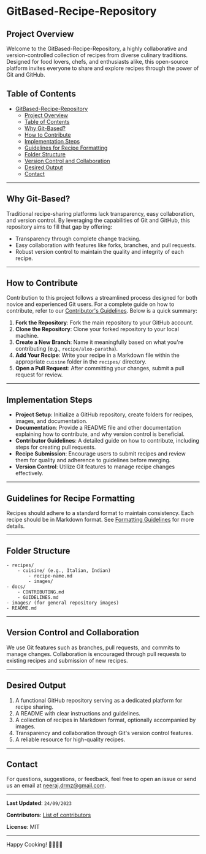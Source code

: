 # GitBased-Recipe-Repository

## Project Overview

Welcome to the GitBased-Recipe-Repository, a highly collaborative and version-controlled collection of recipes from diverse culinary traditions. Designed for food lovers, chefs, and enthusiasts alike, this open-source platform invites everyone to share and explore recipes through the power of Git and GitHub.

## Table of Contents

- [GitBased-Recipe-Repository](#gitbased-recipe-repository)
  - [Project Overview](#project-overview)
  - [Table of Contents](#table-of-contents)
  - [Why Git-Based?](#why-git-based)
  - [How to Contribute](#how-to-contribute)
  - [Implementation Steps](#implementation-steps)
  - [Guidelines for Recipe Formatting](#guidelines-for-recipe-formatting)
  - [Folder Structure](#folder-structure)
  - [Version Control and Collaboration](#version-control-and-collaboration)
  - [Desired Output](#desired-output)
  - [Contact](#contact)

---

## Why Git-Based?

Traditional recipe-sharing platforms lack transparency, easy collaboration, and version control. By leveraging the capabilities of Git and GitHub, this repository aims to fill that gap by offering:

- Transparency through complete change tracking.
- Easy collaboration with features like forks, branches, and pull requests.
- Robust version control to maintain the quality and integrity of each recipe.

---

## How to Contribute

Contribution to this project follows a streamlined process designed for both novice and experienced Git users. For a complete guide on how to contribute, refer to our [Contributor's Guidelines](docs/CONTRIBUTING.md). Below is a quick summary:

1. **Fork the Repository**: Fork the main repository to your GitHub account.
2. **Clone the Repository**: Clone your forked repository to your local machine.
3. **Create a New Branch**: Name it meaningfully based on what you're contributing (e.g., `recipe/aloo-paratha`).
4. **Add Your Recipe**: Write your recipe in a Markdown file within the appropriate `cuisine` folder in the `recipes/` directory.
5. **Open a Pull Request**: After committing your changes, submit a pull request for review.

---

## Implementation Steps

- **Project Setup**: Initialize a GitHub repository, create folders for recipes, images, and documentation.
- **Documentation**: Provide a README file and other documentation explaining how to contribute, and why version control is beneficial.
- **Contributor Guidelines**: A detailed guide on how to contribute, including steps for creating pull requests.
- **Recipe Submission**: Encourage users to submit recipes and review them for quality and adherence to guidelines before merging.
- **Version Control**: Utilize Git features to manage recipe changes effectively.

---

## Guidelines for Recipe Formatting

Recipes should adhere to a standard format to maintain consistency. Each recipe should be in Markdown format. See [Formatting Guidelines](docs/GUIDELINES.md) for more details.

---

## Folder Structure

```plaintext
- recipes/
    - cuisine/ (e.g., Italian, Indian)
        - recipe-name.md
        - images/
- docs/
    - CONTRIBUTING.md
    - GUIDELINES.md
- images/ (for general repository images)
- README.md
```

---

## Version Control and Collaboration

We use Git features such as branches, pull requests, and commits to manage changes. Collaboration is encouraged through pull requests to existing recipes and submission of new recipes.

---

## Desired Output

1. A functional GitHub repository serving as a dedicated platform for recipe sharing.
2. A README with clear instructions and guidelines.
3. A collection of recipes in Markdown format, optionally accompanied by images.
4. Transparency and collaboration through Git's version control features.
5. A reliable resource for high-quality recipes.

---

## Contact

For questions, suggestions, or feedback, feel free to open an issue or send us an email at [neeraj.drmz@gmail.com](mailto:neeraj.drmz@gmail.com).

---

**Last Updated**: `24/09/2023`

**Contributors**: [List of contributors](CONTRIBUTORS.md)

**License**: MIT

---

Happy Cooking! 🍳🥘🍲🍛
